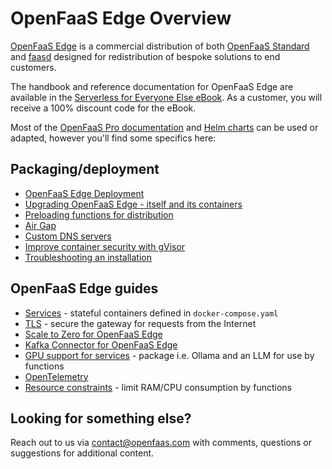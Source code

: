 # OpenFaaS Edge Overview

[OpenFaaS Edge](/deployment/edge) is a commercial distribution of both [OpenFaaS Standard](/docs/openfaas-pro/) and [faasd](https://github.com/openfaas/faasd) designed for redistribution of bespoke solutions to end customers.

The handbook and reference documentation for OpenFaaS Edge are available in the [Serverless for Everyone Else eBook](https://store.openfaas.com/l/serverless-for-everyone-else?layout=profile). As a customer, you will receive a 100% discount code for the eBook.

Most of the [OpenFaaS Pro documentation](/docs/openfaas-pro/) and [Helm charts](https://github.com/openfaas/faas-netes/tree/master/chart) can be used or adapted, however you'll find some specifics here:

## Packaging/deployment

* [OpenFaaS Edge Deployment](/deployment/edge)
* [Upgrading OpenFaaS Edge - itself and its containers](/deployment/edge/#upgrading-openfaas-edge)
* [Preloading functions for distribution](/edge/preloading)
* [Air Gap](/edge/airgap)
* [Custom DNS servers](/edge/custom-dns)
* [Improve container security with gVisor](/edge/gvisor)
* [Troubleshooting an installation](/edge/troubleshooting)

## OpenFaaS Edge guides 

* [Services](/edge/services) - stateful containers defined in `docker-compose.yaml`
* [TLS](/edge/tls) - secure the gateway for requests from the Internet
* [Scale to Zero for OpenFaaS Edge](/edge/scale-to-zero)
* [Kafka Connector for OpenFaaS Edge](/edge/kafka-deployment)
* [GPU support for services](/edge/gpus) - package i.e. Ollama and an LLM for use by functions
* [OpenTelemetry](/edge/open-telemetry)
* [Resource constraints](/reference/yaml/#function-memorycpu-limits) - limit RAM/CPU consumption by functions

## Looking for something else?

Reach out to us via contact@openfaas.com with comments, questions or suggestions for additional content.
